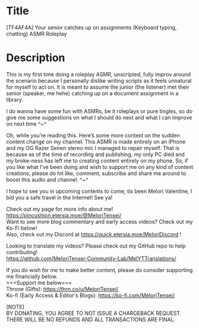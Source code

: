 # Title
[TF4AF4A] Your senior catches up on assignments (Keyboard typing, chatting)  ASMR Roleplay<br>

# Description
This is my first time doing a roleplay ASMR, unscripted, fully improv around the scenario because I personally dislike writing scripts as it feels unnatural for myself to act on.  It is meant to assume the junior (the listener) met their senior (speaker, me hehe) catching up on a document assignment in a library.<br>

I do wanna have some fun with ASMRs, be it roleplays or pure tingles, so do give me some suggestions on what I should do next and what I can improve on next time ^~^<br>

Oh, while you’re reading this.  Here’s some more context on the sudden content change on my channel.  This ASMR is made entirely on an iPhone and my OG Razer Seiren stereo mic I managed to repair myself.  That is because as of the time of recording and publishing, my only PC died and my broke-ness has left me to creating content entirely on my phone. So, if you like what I’ve been doing and wish to support me on any kind of content creations, please do hit like, comment, subscribe and share me around to boost this audio and channel. ^~^<br>

I hope to see you in upcoming contents to come, tis been Melori Valentine, I bid you a safe travel in the Internet! See ya!<br>

Check out my page for more info about me! https://pincushion.etersia.moe/@MeloriTensei/<br>
Want to see more blog commentary and early access videos? Check out my Ko-Fi below!<br>
Also, check out my Discord at https://quick.etersia.moe/MeloriDiscord !<br>

Looking to translate my videos? Please check out my GitHub repo to help contributing!<br>
https://github.com/MeloriTensei-Community-Lab/MelYTTranslations/<br>

If you do wish for me to make better content, please do consider supporting me financially below.<br>
===Support me below===<br>
Throne (Gifts): https://thrn.co/u/MeloriTensei/<br>
Ko-fi (Early Access & Editor's Blogs): https://ko-fi.com/MeloriTensei/<br>

[NOTE]<br>
BY DONATING, YOU AGREE TO NOT ISSUE A CHARGEBACK REQUEST. THERE WILL BE NO REFUNDS AND ALL TRANSACTIONS ARE FINAL.<br>